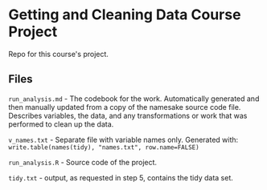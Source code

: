 # Getting and Cleaning Data Course Project

Repo for this course's project.

## Files

`run_analysis.md` - The codebook for the work. Automatically generated and then manually updated from a copy of the namesake source code file. Describes variables, the data, and any transformations or work that was performed to clean up the data.

`v_names.txt` - Separate file with variable names only. Generated with: ``write.table(names(tidy), "names.txt", row.name=FALSE)``

`run_analysis.R` - Source code of the project.

`tidy.txt` - output, as requested in step 5, contains the tidy data set.
